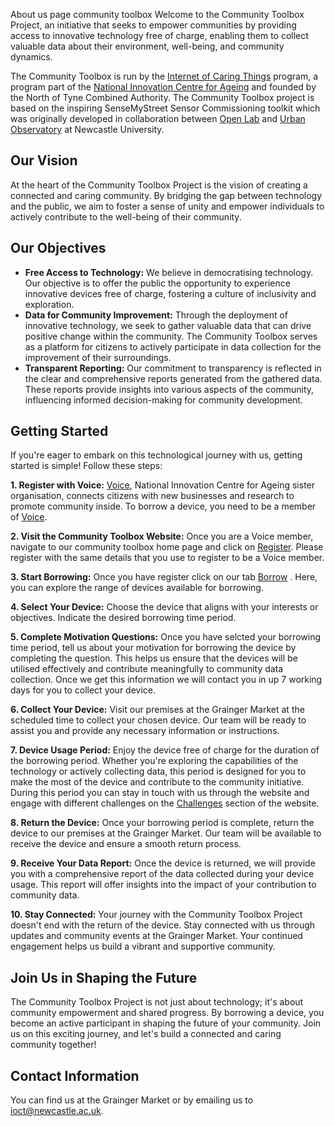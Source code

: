 About us page community toolbox
Welcome to the Community Toolbox Project, an initiative that seeks to empower communities by providing access to innovative technology free of charge, enabling them to collect valuable data about their environment, well-being, and community dynamics.

The Community Toolbox is run by the [Internet of Caring Things](https://ioct.uknica.co.uk/) program, a program part of the [National Innovation Centre for Ageing](https://uknica.co.uk/) and founded by the North of Tyne Combined Authority. The Community Toolbox project  is based on the inspiring SenseMyStreet Sensor Commissioning toolkit which was originally developed in collaboration between [Open Lab](https://openlab.ncl.ac.uk/) and [Urban Observatory](http://www.urbanobservatory.ac.uk/) at Newcastle University.


## Our Vision

At the heart of the Community Toolbox Project is the vision of creating a connected and caring community. By bridging the gap between technology and the public, we aim to foster a sense of unity and empower individuals to actively contribute to the well-being of their community.

## Our Objectives

-	**Free Access to Technology:** We believe in democratising technology. Our objective is to offer the public the opportunity to experience innovative devices free of charge, fostering a culture of inclusivity and exploration.
-	**Data for Community Improvement:** Through the deployment of innovative technology, we seek to gather valuable data that can drive positive change within the community. The Community Toolbox serves as a platform for citizens to actively participate in data collection for the improvement of their surroundings.
-	**Transparent Reporting:** Our commitment to transparency is reflected in the clear and comprehensive reports generated from the gathered data. These reports provide insights into various aspects of the community, influencing informed decision-making for community development.


## Getting Started

If you're eager to embark on this technological journey with us, getting started is simple! Follow these steps:

**1.	Register with Voice:** [Voice](https://voice-global.org/), National Innovation Centre for Ageing sister organisation, connects citizens with new businesses and research to promote community inside. To borrow a device, you need to be a member of [Voice](https://voice-global.org/).

**2.	Visit the Community Toolbox Website:** Once you are a Voice member, navigate to our community toolbox home page and click on [Register](https://sensemystreet.co.uk/auth). Please register with the same details that you use to register to be a Voice member.

**3. Start Borrowing:** Once you have register click on our tab [Borrow](https://sensemystreet.co.uk/toolbox) . Here, you can explore the range of devices available for borrowing.

**4.	Select Your Device:** Choose the device that aligns with your interests or objectives. Indicate the desired borrowing time period.

**5.	Complete Motivation Questions:** Once you have selcted your borrowing time period, tell us about your motivation for borrowing the device by completing the question. This helps us ensure that the devices will be utilised effectively and contribute meaningfully to community data collection. Once we get this information we will contact you in up 7 working days for you to collect your device.

**6.	Collect Your Device:**  Visit our premises at the Grainger Market at the scheduled time to collect your chosen device. Our team will be ready to assist you and provide any necessary information or instructions.

**7.	Device Usage Period:** Enjoy the device free of charge for the duration of the borrowing period. Whether you're exploring the capabilities of the technology or actively collecting data, this period is designed for you to make the most of the device and contribute to the community initiative. During this period you can stay in touch with us through the website and engage with different challenges on the [Challenges](https://sensemystreet.co.uk/explore) section of the website.

**8.	Return the Device:** Once your borrowing period is complete, return the device to our premises at the Grainger Market. Our team will be available to receive the device and ensure a smooth return process.

**9.	Receive Your Data Report:** Once the device is returned, we will provide you with a comprehensive report of the data collected during your device usage. This report will offer insights into the impact of your contribution to community data.

**10.	Stay Connected:** Your journey with the Community Toolbox Project doesn't end with the return of the device. Stay connected with us through updates and community events at the Grainger Market. Your continued engagement helps us build a vibrant and supportive community.

## Join Us in Shaping the Future

The Community Toolbox Project is not just about technology; it's about community empowerment and shared progress. By borrowing a device, you become an active participant in shaping the future of your community. Join us on this exciting journey, and let's build a connected and caring community together!

## Contact Information

You can find us at the Grainger Market or by emailing us to ioct@newcastle.ac.uk.


